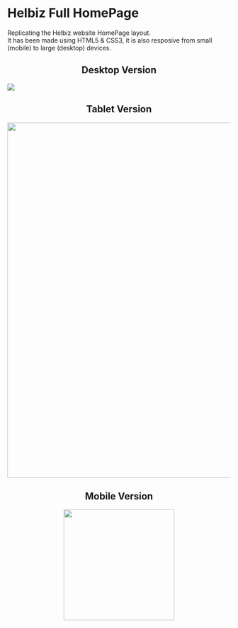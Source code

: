 # Helbiz Full HomePage

Replicating the Helbiz website HomePage layout. <br/>
It has been made using HTML5 & CSS3, it is also resposive from small (mobile) to large (desktop) devices.

<h2 style="text-align: center;">Desktop Version</h2>
<img src="img/helbiz-desktop.png">

<h2 style="text-align: center;">Tablet Version</h2>
<div style="text-align: center;">
    <img src="img/helbiz-tablet.png" style="width: 800px">
</div>

<h2 style="text-align: center;">Mobile Version</h2>
<div style="text-align: center;">
    <img src="img/helbiz-mobile.png" style="width: 250px">
</div>
